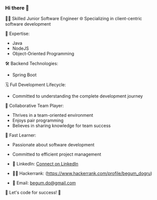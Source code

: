 ### Hi there 👋
👨‍💻 Skilled Junior Software Engineer
🌐 Specializing in client-centric software development

🔧 Expertise:
- Java
- NodeJS
- Object-Oriented Programming

🛠️ Backend Technologies:
- Spring Boot

🗓️ Full Development Lifecycle:
- Committed to understanding the complete development journey

🤝 Collaborative Team Player:
- Thrives in a team-oriented environment
- Enjoys pair programming
- Believes in sharing knowledge for team success

🚀 Fast Learner:
- Passionate about software development
- Committed to efficient project management
  

- 🔗 LinkedIn: [Connect on LinkedIn](https://www.linkedin.com/in/beg%C3%BCm-do%C4%9Fru-2922a9173/)
- 👨‍💻 Hackerrank: (https://www.hackerrank.com/profile/begum_dogru)
- 📧 Email: begum.do@gmail.com

🌟 Let's code for success! 🚀
